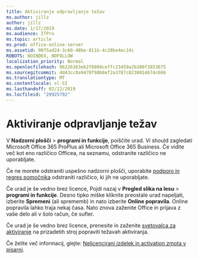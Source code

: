 ```yaml
---
title: Aktiviranje odpravljanje težav
ms.author: jillz
author: jillz
ms.date: 1/17/2019
ms.audience: ITPro
ms.topic: article
ms.prod: office-online-server
ms.assetid: 9075ad24-3c60-48be-811b-4c28be4ec14c
ROBOTS: NOINDEX, NOFOLLOW
localization_priority: Normal
ms.openlocfilehash: 86226363eb2f8804ce7fc23459a2b380f3853675
ms.sourcegitcommit: dd43cc0a9470f98b8ef2a3787c823801d674c666
ms.translationtype: MT
ms.contentlocale: sl-SI
ms.lasthandoff: 02/12/2019
ms.locfileid: "29925792"
---
```

# <a name="activation-troubleshooting"></a>Aktiviranje odpravljanje težav

V **Nadzorni plošči** \> **programi in funkcije**, poiščite urad. Vi should zagledati Microsoft Office 365 ProPlus ali Microsoft Office 365 Business. Če vidite več kot eno različico Officea, na seznamu, odstranite različico ne uporabljate. 
  
Če ne morete odstraniti uspešno nadzorni plošči, uporabite [podporo in regres pomočnika](https://aka.ms/SARA-OfficeUninstall-Alchemy) odstraniti različico, ki jih ne uporabljate. 
  
Če urad je še vedno brez licence, Pojdi nazaj v **Pregled slika na lesu** \> **programi in funkcije**. Desno tipko miške kliknite preostale urad napeljati, izberite **Spremeni** (ali sprememb) in nato izberite **Online popravila**. Online popravila lahko traja nekaj časa. Nato znova zaženite Office in prijava z vaše delo ali v šolo račun, če sufler.
  
Če urad je še vedno brez licence, prenesite in zaženite [svetovalca za aktiviranje](https://aka.ms/SARA-OfficeActivation-Alchemy) na prizadetih stroj popraviti težavah aktiviranja. 
  
Če želite več informacij, glejte: [Nelicencirani izdelek in activation zmota v pisarni](https://support.office.com/article/0d23d3c0-c19c-4b2f-9845-5344fedc4380).
